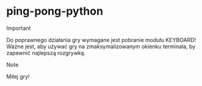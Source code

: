# ping-pong-python
> [!IMPORTANT]
> Do poprawnego działania gry wymagane jest pobranie modułu KEYBOARD!
> Ważne jest, aby używać gry na zmaksymalizowanym okienku terminala, by zapewnić najlepszą rozgrywkę.

> [!NOTE]
> Miłej gry!
